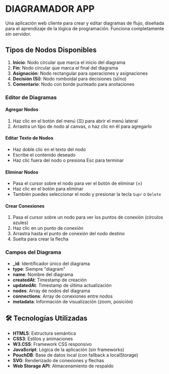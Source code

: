 # DIAGRAMADOR APP

Una aplicación web cliente para crear y editar diagramas de flujo, diseñada  para el aprendizaje de la lógica de programación. Funciona completamente sin servidor.

## Tipos de Nodos Disponibles

1. **Inicio**: Nodo circular que marca el inicio del diagrama
2. **Fin**: Nodo circular que marca el final del diagrama
3. **Asignación**: Nodo rectangular para operaciones y asignaciones
4. **Decisión (Si)**: Nodo romboidal para decisiones (sí/no)
5. **Comentario**: Nodo con borde punteado para anotaciones

### Editor de Diagramas
#### Agregar Nodos

1. Haz clic en el botón del menú (☰) para abrir el menú lateral
2. Arrastra un tipo de nodo al canvas, o haz clic en él para agregarlo

#### Editar Texto de Nodos

- Haz doble clic en el texto del nodo
- Escribe el contenido deseado
- Haz clic fuera del nodo o presiona Esc para terminar

#### Eliminar Nodos

- Pasa el cursor sobre el nodo para ver el botón de eliminar (×)
- Haz clic en el botón para eliminar
- También puedes seleccionar el nodo y presionar la tecla `Supr` o `Delete`

#### Crear Conexiones

1. Pasa el cursor sobre un nodo para ver los puntos de conexión (círculos azules)
2. Haz clic en un punto de conexión
3. Arrastra hasta el punto de conexión del nodo destino
4. Suelta para crear la flecha


### Campos del Diagrama

- **_id**: Identificador único del diagrama
- **type**: Siempre "diagram"
- **name**: Nombre del diagrama
- **createdAt**: Timestamp de creación
- **updatedAt**: Timestamp de última actualización
- **nodes**: Array de nodos del diagrama
- **connections**: Array de conexiones entre nodos
- **metadata**: Información de visualización (zoom, posición)

## 🛠️ Tecnologías Utilizadas

- **HTML5**: Estructura semántica
- **CSS3**: Estilos y animaciones
- **W3.CSS**: Framework CSS responsivo
- **JavaScript**: Lógica de la aplicación (sin frameworks)
- **PouchDB**: Base de datos local (con fallback a localStorage)
- **SVG**: Renderizado de conexiones y flechas
- **Web Storage API**: Almacenamiento de respaldo
